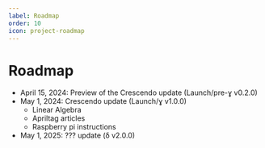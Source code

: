 ```yaml
---
label: Roadmap
order: 10
icon: project-roadmap
---
```

# Roadmap

- April 15, 2024: Preview of the Crescendo update (Launch/pre-ɣ v0.2.0)
- May 1, 2024: Crescendo update (Launch/ɣ v1.0.0)
  - Linear Algebra
  - Apriltag articles
  - Raspberry pi instructions
- May 1, 2025: ??? update (δ v2.0.0)
